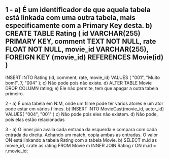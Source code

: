 1 -
a)
É um identificador de que aquela tabela está linkada com uma outra tabela, mais especificamente com a Primary Key desta.
b)
CREATE TABLE Rating (
		id VARCHAR(255) PRIMARY KEY,
    comment TEXT NOT NULL,
		rate FLOAT NOT NULL,
    movie_id VARCHAR(255),
    FOREIGN KEY (movie_id) REFERENCES Movie(id)
)
-----
INSERT INTO Rating (id, comment, rate, movie_id) 
VALUES (
		"001",
    "Muito bom!",
    7,
		"004"
);
c)
Não pode pois não existe.
d)
ALTER TABLE Movie DROP COLUMN rating;
e)
Ele não permite, tem que apagar a outra tabela primeiro.

2 - 
a)
É uma tabela em N:M, onde um filme pode ter vários atores e um ator pode estar em vários filmes.
b)
INSERT INTO MovieCast(movie_id, actor_id)
VALUES(
		"004",
    "001"
)
c)
Não pode pois eles não existem.
d)
Não pode, pois elas estão relacionadas

3 - 
a)
O inner join avalia cada entrada da esquerda e compara com cada entrada da direita. Achando um match, copia ambas as entradas.
O valor ON está linkando a tabela Rating com a tabela Movie.
b)
SELECT m.id as movie_id, r.rate as rating FROM Movie m
INNER JOIN Rating r ON m.id = r.movie_id;
